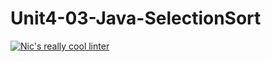 # Unit4-03-Java-SelectionSort
[![Nic's really cool linter](https://github.com/ICS4U-Programming-NicolasR/Unit4-03-Java-SelectionSort/actions/workflows/main.yml/badge.svg)](https://github.com/ICS4U-Programming-NicolasR/Unit4-03-Java-SelectionSort/actions/workflows/main.yml)
